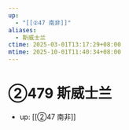 ```yaml
---
up:
  - "[[②47 南非]]"
aliases:
  - 斯威士兰
ctime: 2025-03-01T13:17:29+08:00
mtime: 2025-10-01T11:40:34+08:00
---
```


# ②479 斯威士兰

- up: [[②47 南非]]
